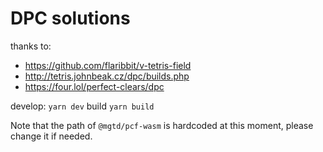 # DPC solutions

thanks to:
- https://github.com/flaribbit/v-tetris-field
- http://tetris.johnbeak.cz/dpc/builds.php
- https://four.lol/perfect-clears/dpc

develop: `yarn dev`
build `yarn build`

Note that the path of `@mgtd/pcf-wasm` is hardcoded at this moment, please change it if needed.
